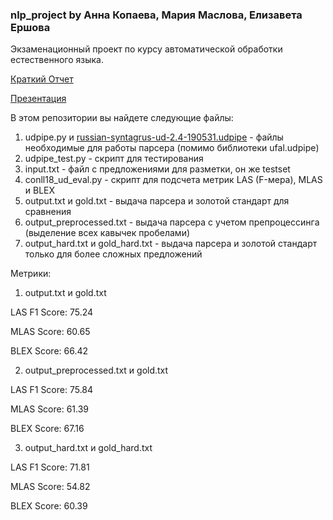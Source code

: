 ### nlp_project  by Анна Копаева, Мария Маслова, Елизавета Ершова
Экзаменационный проект по курсу автоматической обработки естественного языка.


[Краткий Отчет](https://docs.google.com/document/d/1jZ8E6HFWZidTLh2Z_70svKKH_F-r_SqsVvZLyJgc-88/edit?usp=sharing)

[Презентация](https://docs.google.com/presentation/d/1Djw1Sg8QhrgH5YEXnsr87Gv3Oxcr4Tsax28dFRbQonI/edit?usp=sharing)

В этом репозитории вы найдете следующие файлы:

1) udpipe.py и [russian-syntagrus-ud-2.4-190531.udpipe](https://lindat.mff.cuni.cz/repository/xmlui/bitstream/handle/11234/1-2998/russian-syntagrus-ud-2.4-190531.udpipe?sequence=74&isAllowed=y) - файлы необходимые для работы парсера (помимо библиотеки ufal.udpipe)
2) udpipe_test.py - скрипт для тестирования
3) input.txt - файл с предложениями для разметки, он же testset
4) conll18_ud_eval.py - скрипт для подсчета метрик LAS (F-мера), MLAS и BLEX
5) output.txt и gold.txt - выдача парсера и золотой стандарт для сравнения
6) output_preprocessed.txt - выдача парсера с учетом препроцессинга (выделение всех кавычек пробелами)
7) output_hard.txt и gold_hard.txt - выдача парсера и золотой стандарт только для более сложных предложений

Метрики:
1) output.txt и gold.txt 

LAS F1 Score: 75.24

MLAS Score: 60.65

BLEX Score: 66.42




2) output_preprocessed.txt и gold.txt 

LAS F1 Score: 75.84

MLAS Score: 61.39

BLEX Score: 67.16


3) output_hard.txt и gold_hard.txt

LAS F1 Score: 71.81

MLAS Score: 54.82

BLEX Score: 60.39

